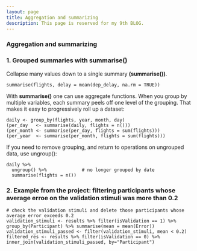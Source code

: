 ```yaml
---
layout: page
title: Aggregation and summarizing
description: This page is reserved for my 9th BLOG.
---
```


### Aggregation and summarizing

### 1. Grouped summaries with summarise()
Collapse many values down to a single summary **(summarise())**.

```
summarise(flights, delay = mean(dep_delay, na.rm = TRUE))
```

With **summarise()** one can use aggregate functions.
When you group by multiple variables, each summary peels off one level of the grouping. That makes it easy to progressively roll up a dataset:

```
daily <- group_by(flights, year, month, day)
(per_day   <- summarise(daily, flights = n()))
(per_month <- summarise(per_day, flights = sum(flights)))
(per_year  <- summarise(per_month, flights = sum(flights)))
```


If you need to remove grouping, and return to operations on ungrouped data, use ungroup():
```
daily %>%
  ungroup() %>%             # no longer grouped by date
  summarise(flights = n())
```

### 2. Example from the project: filtering participants whose average erroe on the validation stimuli was more than 0.2
```
# check the validation stimuli and delete those participants whose average error exceeds 0.2
validation_stimuli <- results %>% filter(isValidation == 1) %>% group_by(Participant) %>% summarise(mean = mean(Error))
validation_stimuli_passed <- filter(validation_stimuli, mean < 0.2)
filtered_res <- results %>% filter(isValidation == 0) %>% inner_join(validation_stimuli_passed, by="Participant")
```
